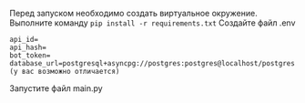 Перед запуском необходимо создать виртуальное окружение.
Выполните команду ```pip install -r requirements.txt```
Создайте файл .env
```
api_id=
api_hash=
bot_token=
database_url=postgresql+asyncpg://postgres:postgres@localhost/postgres (у вас возможно отличается)
```
Запустите файл main.py
